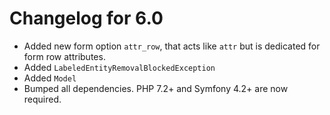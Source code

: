 Changelog for 6.0
=================

*   Added new form option `attr_row`, that acts like `attr` but is dedicated for form row attributes.
*   Added `LabeledEntityRemovalBlockedException`
*   Added `Model`
*   Bumped all dependencies. PHP 7.2+ and Symfony 4.2+ are now required.
